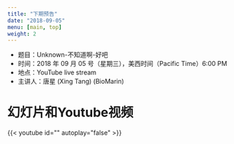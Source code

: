 ```yaml
---
title: "下期预告"
date: "2018-09-05"
menu: [main, top]
weight: 2
---
```



- 题目：Unknown-不知道啊-好吧
- 时间：2018 年 09 月 05 号（星期三），美西时间（Pacific Time）6:00 PM
- 地点：YouTube live stream 
- 主讲人：唐星 (Xing Tang) (BioMarin)


# 幻灯片和Youtube视频

{{< youtube id="" autoplay="false" >}}

